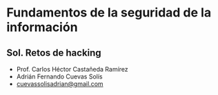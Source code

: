 # Fundamentos de la seguridad de la información
## Sol. Retos de hacking
- Prof. Carlos Héctor Castañeda Ramírez
- Adrián Fernando Cuevas Solís
- cuevassolisadrian@gmail.com